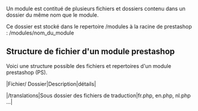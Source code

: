 Un module est contitué de plusieurs fichiers et dossiers contenu dans un dossier du même nom que le module. 

Ce dossier est stocké dans le repertoire /modules à la racine de prestashop : /modules/nom_du_module

## Structure de fichier d'un module prestashop

Voici une structure possible des fichiers et repertoires d'un module prestashop (PS).

|Fichier/ Dossier|Description|détails|

|/translations|Sous dossier des fichiers de traduction|fr.php, en.php, nl.php ...|
